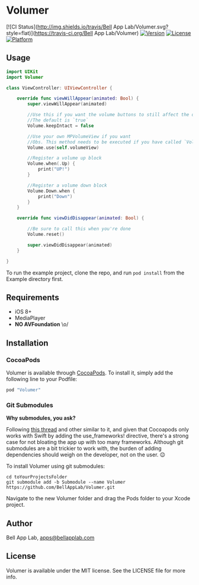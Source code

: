 # Volumer

[![CI Status](http://img.shields.io/travis/Bell App Lab/Volumer.svg?style=flat)](https://travis-ci.org/Bell App Lab/Volumer)
[![Version](https://img.shields.io/cocoapods/v/Volumer.svg?style=flat)](http://cocoapods.org/pods/Volumer)
[![License](https://img.shields.io/cocoapods/l/Volumer.svg?style=flat)](http://cocoapods.org/pods/Volumer)
[![Platform](https://img.shields.io/cocoapods/p/Volumer.svg?style=flat)](http://cocoapods.org/pods/Volumer)

## Usage

```swift
import UIKit
import Volumer

class ViewController: UIViewController {

    override func viewWillAppear(animated: Bool) {
        super.viewWillAppear(animated)

        //Use this if you want the volume buttons to still affect the device's playback volume
        //The default is `true`
        Volume.keepIntact = false

        //Use your own MPVolumeView if you want
        //Obs. This method needs to be executed if you have called `Volume.reset()`
        Volume.use(self.volumeView)

        //Register a volume up block
        Volume.when(.Up) {
            print("UP!")
        }

        //Register a volume down block
        Volume.Down.when {
            print("Down")
        }
    }

    override func viewDidDisappear(animated: Bool) {

        //Be sure to call this when you're done
        Volume.reset()

        super.viewDidDisappear(animated)
    }

}
```

To run the example project, clone the repo, and run `pod install` from the Example directory first.

## Requirements

- iOS 8+
- MediaPlayer
- **NO AVFoundation** \o/

## Installation

### CocoaPods

Volumer is available through [CocoaPods](http://cocoapods.org). To install
it, simply add the following line to your Podfile:

```ruby
pod "Volumer"
```

### Git Submodules

**Why submodules, you ask?**

Following [this thread](http://stackoverflow.com/questions/31080284/adding-several-pods-increases-ios-app-launch-time-by-10-seconds#31573908) and other similar to it, and given that Cocoapods only works with Swift by adding the use_frameworks! directive, there's a strong case for not bloating the app up with too many frameworks. Although git submodules are a bit trickier to work with, the burden of adding dependencies should weigh on the developer, not on the user. :wink:

To install Volumer using git submodules:

```
cd toYourProjectsFolder
git submodule add -b Submodule --name Volumer https://github.com/BellAppLab/Volumer.git
```

Navigate to the new Volumer folder and drag the Pods folder to your Xcode project.

## Author

Bell App Lab, apps@bellapplab.com

## License

Volumer is available under the MIT license. See the LICENSE file for more info.
